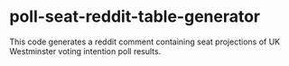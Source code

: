 # poll-seat-reddit-table-generator
This code generates a reddit comment containing seat projections of UK Westminster voting intention poll results. 
